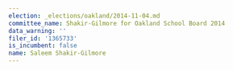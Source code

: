 ```yaml
---
election: _elections/oakland/2014-11-04.md
committee_name: Shakir-Gilmore for Oakland School Board 2014
data_warning: ''
filer_id: '1365733'
is_incumbent: false
name: Saleem Shakir-Gilmore
---
```

